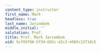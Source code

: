 ```yaml
---
content_type: instructor
first_name: Mark
headless: true
last_name: Jarzombek
middle_initial: ''
salutation: Prof.
title: Prof. Mark Jarzombek
uid: 5cf93f98-5f34-b91c-e2c3-e6b5c1371dc5
---
```

